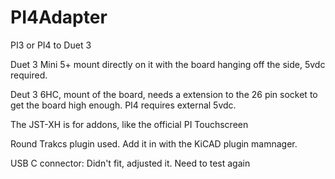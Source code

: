 # PI4Adapter
PI3 or PI4 to Duet 3

Duet 3 Mini 5+ mount directly on it with the board hanging off the side,  5vdc required.

Deut 3 6HC, mount of the board, needs a extension to the 26 pin socket to get the board high enough.  PI4 requires external 5vdc.

The JST-XH is for addons, like the official PI Touchscreen

Round Trakcs plugin used.  Add it in with the KiCAD plugin mamnager.

USB C connector: Didn't fit, adjusted it.  Need to test again
